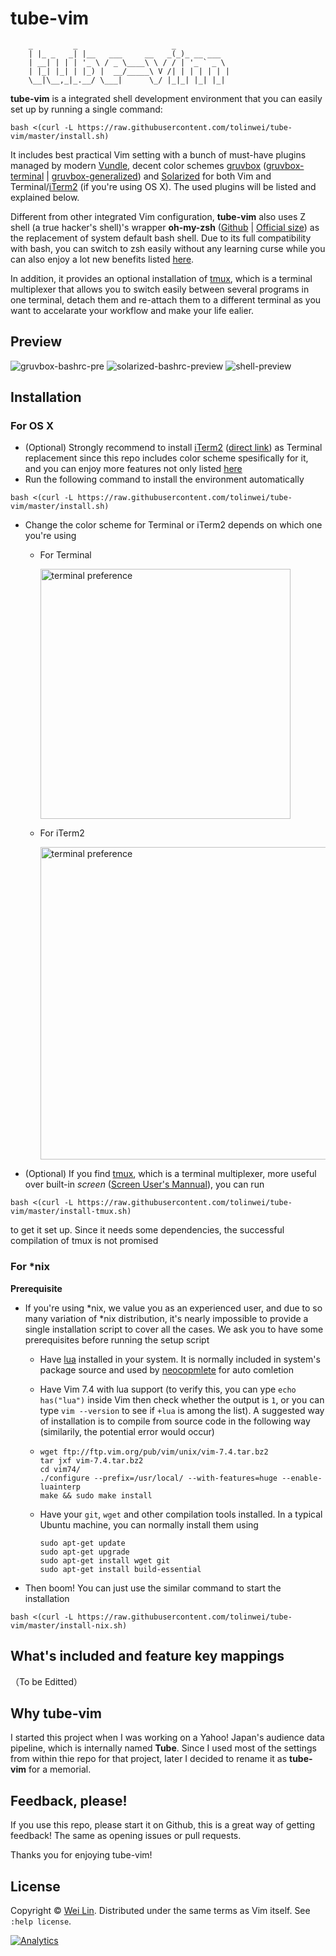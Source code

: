 tube-vim
============
```
    _         _                     _
    | |_ _   _| |__   ___     __   _(_)_ __ ___
    | __| | | | '_ \ / _ \____\ \ / / | '_ ` _ \
    | |_| |_| | |_) |  __/_____\ V /| | | | | | |
    \__|\__,_|_.__/ \___|      \_/ |_|_| |_| |_|
```
**tube-vim** is a integrated shell development environment that you can easily set up by running a single command:
```
bash <(curl -L https://raw.githubusercontent.com/tolinwei/tube-vim/master/install.sh)
```
It includes best practical Vim setting with a bunch of must-have plugins managed by modern [Vundle](https://github.com/gmarik/Vundle.vim), decent color schemes [gruvbox](https://github.com/morhetz/gruvbox) ([gruvbox-terminal](https://github.com/flipxfx/gruvbox-terminal) | [gruvbox-generalized](https://github.com/morhetz/gruvbox-generalized)) and [Solarized](http://ethanschoonover.com/solarized) for both Vim and Terminal/[iTerm2](http://iterm2.com/) (if you're using OS X). The used plugins will be listed and explained below.

Different from other integrated Vim configuration, **tube-vim** also uses Z shell (a true hacker's shell)'s wrapper **oh-my-zsh** ([Github](https://github.com/robbyrussell/oh-my-zsh) | [Official size](http://ohmyz.sh/)) as the replacement of system default bash shell. Due to its full compatibility with bash, you can switch to zsh easily without any learning curse while you can also enjoy a lot new benefits listed [here](https://github.com/robbyrussell/oh-my-zsh/wiki).

In addition, it provides an optional installation of [tmux](), which is a terminal multiplexer that allows you to switch easily between several programs in one terminal, detach them and re-attach them to a different terminal as you want to accelarate your workflow and make your life ealier.

## Preview

![gruvbox-bashrc-pre](https://raw.githubusercontent.com/tolinwei/dev-config/master/preview/gruvbox-bashrc-pre.png)
![solarized-bashrc-preview](https://raw.githubusercontent.com/tolinwei/dev-config/master/preview/solarized-bashrc-pre.png)
![shell-preview](https://raw.githubusercontent.com/tolinwei/dev-config/master/preview/gruvbox-shell-pre.png)

## Installation

### For OS X
- (Optional) Strongly recommend to install [iTerm2](https://iterm2.com/index.html) ([direct link](https://iterm2.com/downloads/stable/iTerm2_v2_0.zip)) as Terminal replacement since this repo includes color scheme spesifically for it, and you can enjoy more features not only listed [here](https://iterm2.com/features.html)
- Run the following command to install the environment automatically
```
bash <(curl -L https://raw.githubusercontent.com/tolinwei/tube-vim/master/install.sh)
```
- Change the color scheme for Terminal or iTerm2 depends on which one you're using
    + For Terminal
    
        <img src="https://raw.githubusercontent.com/tolinwei/tube-vim/master/preview/terminal.png" alt="terminal preference" width="400" />
    + For iTerm2
    
        <img src="https://raw.githubusercontent.com/tolinwei/tube-vim/master/preview/iterm2.png" alt="terminal preference" width="500" />

- (Optional) If you find [tmux](http://tmux.sourceforge.net/), which is a terminal multiplexer, more useful over built-in *screen* ([Screen User's Mannual](https://www.gnu.org/software/screen/manual/screen.html)), you can run
```
bash <(curl -L https://raw.githubusercontent.com/tolinwei/tube-vim/master/install-tmux.sh)
```
to get it set up. Since it needs some dependencies, the successful compilation of tmux is not promised

### For *nix
**Prerequisite**

- If you're using *nix, we value you as an experienced user, and due to so many variation of *nix distribution, it's nearly impossible to provide a single installation script to cover all the cases. We ask you to have some prerequisites before running the setup script
    + Have [lua](http://www.lua.org/) installed in your system. It is normally included in system's package source and used by [neocopmlete](https://github.com/Shougo/neocomplete.vim) for auto comletion
    + Have Vim 7.4 with lua support (to verify this, you can ype `echo has("lua")` inside Vim then check whether the output is `1`, or you can type `vim --version` to see if `+lua` is among the list). A suggested way of installation is to compile from source code in the following way (similarily, the potential error would occur)
    + 
        ```
        wget ftp://ftp.vim.org/pub/vim/unix/vim-7.4.tar.bz2
        tar jxf vim-7.4.tar.bz2
        cd vim74/
        ./configure --prefix=/usr/local/ --with-features=huge --enable-luainterp
        make && sudo make install
        ```
        
    + Have your `git`, `wget` and other compilation tools installed. In a typical Ubuntu machine, you can normally install them using
    
        ```
        sudo apt-get update
        sudo apt-get upgrade
        sudo apt-get install wget git
        sudo apt-get install build-essential
        ```
        
- Then boom! You can just use the similar command to start the installation
```
bash <(curl -L https://raw.githubusercontent.com/tolinwei/tube-vim/master/install-nix.sh)
```
## What's included and feature key mappings

（To be Editted）

## Why tube-vim
I started this project when I was working on a Yahoo! Japan's audience data pipeline, which is internally named **Tube**. Since I used most of the settings from within thie repo for that project, later I decided to rename it as **tube-vim** for a memorial.

## Feedback, please!

If you use this repo, please start it on Github, this is a great way of getting feedback! The same as opening issues or pull requests.

Thanks you for enjoying tube-vim!

## License

Copyright © [Wei Lin](http://www.linkedin.com/in/tolinwei). Distributed under the same terms as Vim itself. See `:help license`.

[![Analytics](https://ga-beacon.appspot.com/UA-61856209-1/tolinwei/tube-vim)](https://github.com/igrigorik/ga-beacon)

